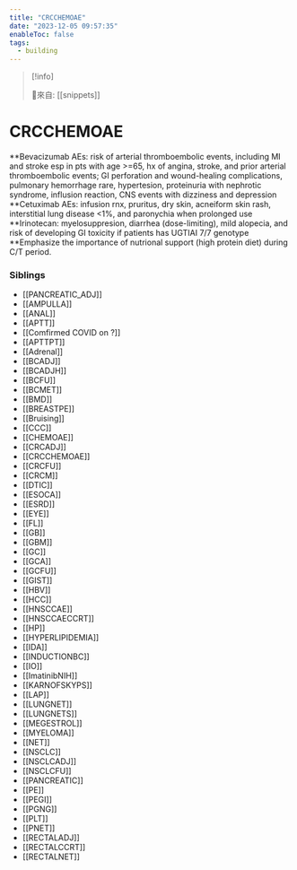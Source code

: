 ```yaml
---
title: "CRCCHEMOAE"
date: "2023-12-05 09:57:35"
enableToc: false
tags:
  - building
---
```


> [!info]
>
> 🌱來自: [[snippets]]

# CRCCHEMOAE

**Bevacizumab AEs: risk of arterial thromboembolic events, including MI and stroke esp in pts with age >=65, hx of angina, stroke, and prior arterial thromboembolic events; GI perforation and wound-healing complications, pulmonary hemorrhage rare, hypertesion, proteinuria with nephrotic syndrome, influsion reaction, CNS events with dizziness and depression
**Cetuximab AEs: infusion rnx, pruritus, dry skin, acneiform skin rash, interstitial lung disease <1%, and paronychia when prolonged use
**Irinotecan: myelosuppresion, diarrhea (dose-limiting), mild alopecia, and risk of developing GI toxicity if patients has UGTIAI 7/7 genotype
**Emphasize the importance of nutrional support (high protein diet) during C/T period.

### Siblings

- [[PANCREATIC_ADJ]]
- [[AMPULLA]]
- [[ANAL]]
- [[APTT]]
- [[Comfirmed COVID on ?]]
- [[APTTPT]]
- [[Adrenal]]
- [[BCADJ]]
- [[BCADJH]]
- [[BCFU]]
- [[BCMET]]
- [[BMD]]
- [[BREASTPE]]
- [[Bruising]]
- [[CCC]]
- [[CHEMOAE]]
- [[CRCADJ]]
- [[CRCCHEMOAE]]
- [[CRCFU]]
- [[CRCM]]
- [[DTIC]]
- [[ESOCA]]
- [[ESRD]]
- [[EYE]]
- [[FL]]
- [[GB]]
- [[GBM]]
- [[GC]]
- [[GCA]]
- [[GCFU]]
- [[GIST]]
- [[HBV]]
- [[HCC]]
- [[HNSCCAE]]
- [[HNSCCAECCRT]]
- [[HP]]
- [[HYPERLIPIDEMIA]]
- [[IDA]]
- [[INDUCTIONBC]]
- [[IO]]
- [[ImatinibNIH]]
- [[KARNOFSKYPS]]
- [[LAP]]
- [[LUNGNET]]
- [[LUNGNETS]]
- [[MEGESTROL]]
- [[MYELOMA]]
- [[NET]]
- [[NSCLC]]
- [[NSCLCADJ]]
- [[NSCLCFU]]
- [[PANCREATIC]]
- [[PE]]
- [[PEGI]]
- [[PGNG]]
- [[PLT]]
- [[PNET]]
- [[RECTALADJ]]
- [[RECTALCCRT]]
- [[RECTALNET]]

